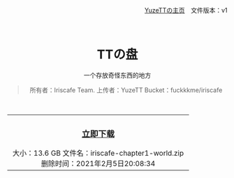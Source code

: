 <div align=right>

[YuzeTTの主页](https://blog.uztt.cc/)　文件版本：v1

</div>

<br>

<div align=center>

# TTの盘

一个存放奇怪东西的地方

> 所有者：Iriscafe Team. 上传者：YuzeTT Bucket：fuckkkme/iriscafe

<br>

<table>
    <tr>
        <td align=center><h3><a href="https://fuckkkme.oss-cn-hangzhou.aliyuncs.com/iriscafe/iriscafe-chapter1-world.7z">立即下载</a></h3>大小：13.6 GB 文件名：iriscafe-chapter1-world.zip<br>删除时间：2021年2月5日20:08:34<br><img width=400></td>
    </tr>
</table>

</div>

